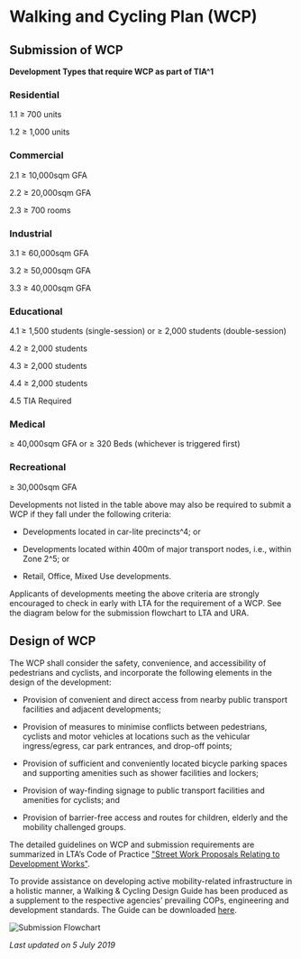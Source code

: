 # Walking and Cycling Plan (WCP)

## Submission of WCP

**Development Types that require WCP as part of TIA^1**

### Residential
1.1 ≥ 700 units
1.2 ≥ 1,000 units

### Commercial
2.1 ≥ 10,000sqm GFA
2.2 ≥ 20,000sqm GFA
2.3 ≥ 700 rooms

### Industrial
3.1 ≥ 60,000sqm GFA
3.2 ≥ 50,000sqm GFA
3.3 ≥ 40,000sqm GFA

### Educational
4.1 ≥ 1,500 students (single-session) or ≥ 2,000 students (double-session)
4.2 ≥ 2,000 students
4.3 ≥ 2,000 students
4.4 ≥ 2,000 students
4.5 TIA Required

### Medical
≥ 40,000sqm GFA or ≥ 320 Beds (whichever is triggered first)

### Recreational
≥ 30,000sqm GFA

Developments not listed in the table above may also be required to submit a WCP if they fall under the following criteria:

- Developments located in car-lite precincts^4; or
- Developments located within 400m of major transport nodes, i.e., within Zone 2^5; or
- Retail, Office, Mixed Use developments.

Applicants of developments meeting the above criteria are strongly encouraged to check in early with LTA for the requirement of a WCP. See the diagram below for the submission flowchart to LTA and URA.

## Design of WCP

The WCP shall consider the safety, convenience, and accessibility of pedestrians and cyclists, and incorporate the following elements in the design of the development:

- Provision of convenient and direct access from nearby public transport facilities and adjacent developments;
- Provision of measures to minimise conflicts between pedestrians, cyclists and motor vehicles at locations such as the vehicular ingress/egress, car park entrances, and drop-off points;
- Provision of sufficient and conveniently located bicycle parking spaces and supporting amenities such as shower facilities and lockers;
- Provision of way-finding signage to public transport facilities and amenities for cyclists; and
- Provision of barrier-free access and routes for children, elderly and the mobility challenged groups.

The detailed guidelines on WCP and submission requirements are summarized in LTA’s Code of Practice ["Street Work Proposals Relating to Development Works"](https://www.lta.gov.sg/content/ltaweb/en/industry-matters/development-and-building-and-construction-and-utility-works/street-proposals.html).

To provide assistance on developing active mobility-related infrastructure in a holistic manner, a Walking & Cycling Design Guide has been produced as a supplement to the respective agencies’ prevailing COPs, engineering and development standards. The Guide can be downloaded [here](https://www.lta.gov.sg/content/ltaweb/en/walk-cycle-ride/WCP.html).

![Submission Flowchart](https://www.ura.gov.sg/-/media/Corporate/Guidelines/Development-control/Others/WCP.jpg)

*Last updated on 5 July 2019*
